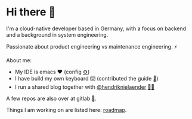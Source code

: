 # Hi there 👋

I'm a cloud-native developer based in Germany, with a focus on backend and a background in system engineering.

Passionate about product engineering vs maintenance engineering. ⚡️

About me:
- My IDE is emacs ❤️ (config [⚙️](https://github.com/flyck/.emacs.d))
- I have build my own keyboard ⌨️ (contributed the guide [📗](https://github.com/adereth/dactyl-keyboard/tree/master/guide))
- I run a shared blog together with [@hendriknielaender](https://github.com/hendriknielaender) [🤜🤛](https://double-trouble.dev/)

A few repos are also over at gitlab [🦊](https://gitlab.com/flyck).

Things I am working on are listed here: [roadmap](https://github.com/users/flyck/projects/2).
